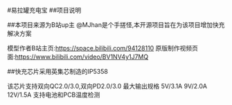 #易拉罐充电宝
##项目说明

##本项目来源为B站up主 @MJhan是个手搓怪,本开源项目旨在为该项目增加快充解决方案

  模型作者B站主页:https://space.bilibili.com/94128110
  原版制作视频页面:https://www.bilibili.com/video/BV1NV4y1J7MQ
  
##快充芯片采用英集芯制造的IP5358

  该芯片支持双向QC2.0/3.0,双向PD2.0/3.0
  最大输出规格 5V/3.1A 9V/2.0A 12V/1.5A
  支持电池和PCB温度检测
  
